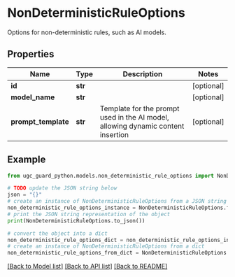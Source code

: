 # NonDeterministicRuleOptions

Options for non-deterministic rules, such as AI models.

## Properties

Name | Type | Description | Notes
------------ | ------------- | ------------- | -------------
**id** | **str** |  | [optional] 
**model_name** | **str** |  | [optional] 
**prompt_template** | **str** | Template for the prompt used in the AI model, allowing dynamic content insertion | [optional] 

## Example

```python
from ugc_guard_python.models.non_deterministic_rule_options import NonDeterministicRuleOptions

# TODO update the JSON string below
json = "{}"
# create an instance of NonDeterministicRuleOptions from a JSON string
non_deterministic_rule_options_instance = NonDeterministicRuleOptions.from_json(json)
# print the JSON string representation of the object
print(NonDeterministicRuleOptions.to_json())

# convert the object into a dict
non_deterministic_rule_options_dict = non_deterministic_rule_options_instance.to_dict()
# create an instance of NonDeterministicRuleOptions from a dict
non_deterministic_rule_options_from_dict = NonDeterministicRuleOptions.from_dict(non_deterministic_rule_options_dict)
```
[[Back to Model list]](../README.md#documentation-for-models) [[Back to API list]](../README.md#documentation-for-api-endpoints) [[Back to README]](../README.md)


